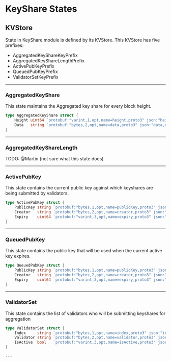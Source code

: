 # KeyShare States

## KVStore

State in KeyShare module is defined by its KVStore. This KVStore has five prefixes:

- AggregatedKeyShareKeyPrefix
- AggregatedKeyShareLengthPrefix
- ActivePubKeyPrefix
- QueuedPubKeyPrefix
- ValidatorSetKeyPrefix

---

### AggregatedKeyShare

This state maintains the Aggregated key share for every block height.

```go
type AggregatedKeyShare struct {
    Height uint64 `protobuf:"varint,1,opt,name=height,proto3" json:"height,omitempty"`
    Data   string `protobuf:"bytes,2,opt,name=data,proto3" json:"data,omitempty"`
}
```

---

### AggregatedKeyShareLength

TODO: @Martin (not sure what this state does)

---

### ActivePubKey

This state contains the current public key against which keyshares are being submitted by validators.

```go
type ActivePubKey struct {
    PublicKey string `protobuf:"bytes,1,opt,name=publicKey,proto3" json:"publicKey,omitempty"`
    Creator   string `protobuf:"bytes,2,opt,name=creator,proto3" json:"creator,omitempty"`
    Expiry    uint64 `protobuf:"varint,3,opt,name=expiry,proto3" json:"expiry,omitempty"`
}
```

---

### QueuedPubKey

This state contains the public key that will be used when the current active key expires.

```go
type QueuedPubKey struct {
    PublicKey string `protobuf:"bytes,1,opt,name=publicKey,proto3" json:"publicKey,omitempty"`
    Creator   string `protobuf:"bytes,2,opt,name=creator,proto3" json:"creator,omitempty"`
    Expiry    uint64 `protobuf:"varint,3,opt,name=expiry,proto3" json:"expiry,omitempty"`
}
```

---

### ValidatorSet

This state contains the list of validators who will be submitting keyshares for aggregation

```go
type ValidatorSet struct {
    Index     string `protobuf:"bytes,1,opt,name=index,proto3" json:"index,omitempty"`
    Validator string `protobuf:"bytes,2,opt,name=validator,proto3" json:"validator,omitempty"`
    IsActive  bool   `protobuf:"varint,3,opt,name=isActive,proto3" json:"isActive,omitempty"`
}

---
